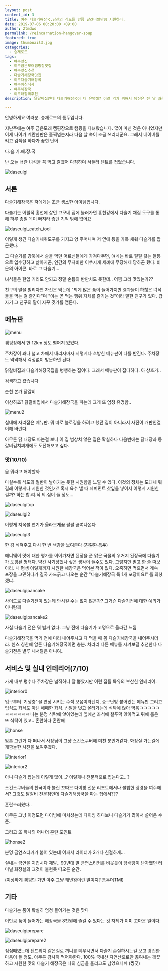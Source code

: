 ```yaml
---
layout: post
content_id: 3
title: 여주 다슬기해장국.당신의 식도를 반쯤 날려버릴만큼 시원하다.
date: 2019-07-06 00:20:00 +09:00
author: 2tmdwo
permalink: /reincarnation-hangover-soup
featured: true
image: thumbnail3.jpg
categories:
  - 승재로드
tags:
  - 여주맛집
  - 여주금은모래캠핑장맛집
  - 여주맛집추천
  - 다슬기해장국맛집
  - 여주다슬기해장국
  - 여주아침식사
  - 여주해장국
  - 여주해장국추천
description: 닭갈비집인데 다슬기해장국이 더 유명해? 이걸 먹기 위해서 당신은 전 날 과음해야만 한다!

---
```


 안녕하세요 여러분. 승재로드의 틈두입니다.

지난주에는 여주 금은모래 캠핑장으로 캠핑을 다녀왔습니다. 많이 마신 것은 아니었지만 이제 나이가 계란한판은 훌쩍넘는지라 다음 날 속이 조금 쓰리더군요. 그래서 네이버를 켜고 검색을 하다가 꽂힌 단어

다.슬.기.해.장.국

난 오늘 너란 녀석을 꼭 먹고 갈겠어 다짐하며 서둘러 텐트를 접었습니다.



![daseulgi](https://lh3.googleusercontent.com/rIhK3dKNviHnjEvqlE5RLW89kprjlQSXiPIsZfI9lEplhhvSHOmkpRKob1XkOwitnJ2AirbeiODdZWJ16junoqf83e44JM81pzdPVyIZ31qAL2gLXWHe4snnUkB34j29qrqa6RWzZF7W5iiGi2X-X6gqYlKvmL3AMiOnlfF2-xQtfQcByWUBq_BR_DjWSxa61CT2F9liZMiAeiS6w4RwTq19Z931jwn7eQp64t4FeVWWS4TE6KuP76Vfn1yDm_FIw6-dw28OcgkQ1d0fkleUpVyIv-WUBT2lM0WDBTgGeuimOIakOSwMb6-ILC8FfmAXeJqqERyUvFEy1AZ0kzCclbh0WLZQQSiKfmUkix-MIln1bJPwN5tK6MeTEhOnLVwnVM5NtNa0WDM1iXp25gc2zHRoZyqewLmEUwzFHrlVLslFw2VTtsBvWX4PQfgwQSi0rfqCExthvHzKoenIDBueY5p8OCAgVoTR_JBXQLFtHoPK0NyuxVYuQjh8puvJY4IL0LaDBKTtt9ECLlLtFNNBtrwQGDk-j2tWpqDsYANePW02zn-o8fniyROHXd4uchaubz15Xr_iy2kfGUrtcDPmj_1GhIHgpwlF4yATkMe8m3iaw2sxJ6zd394ErKQjK2ORA2e_qzH04bN7vdrdU-8T7Jn4f7h7DbA=w495-h880-no)



## 서론

 다슬기해장국은 저에게는 조금 생소한 아이템입니다.

다슬기는 어릴적 홍천에 살던 고모네 집에 놀러가면 홍천강에서 다슬기 채집 도구를 통해 하루 종일 목이 빠져라 줍던 기억 밖에 없어요

![daseulgi_catch_tool](https://lh3.googleusercontent.com/L9mx2jVnM_EJNaHOmdRdBK03v_wfZIY7pc5sSUxSot4x5zsXpRqMzBKVSEXf0aDjzXzZAjHMO8YzM-BmIC1sjJQxZuNKn56NMRDKUjYCZZKzK7eEY5bYSA8dW9K3D4arkjclZicmKactPtXpoTzbjXARAWD108J1uXA8npuqMVSr9GU3z2dNT0YeWPSPhEF6VUUWZX3NPJuVlskO7s2xMEMJsSF2GhgCIHcWZ6TRYdoO5IGteSmdAXEmwpzgGRh_nf_5TAb61Co305Tdy-FtnrtyhmAw0liyt--A5drmjCsJAVvfsPg8ei_Bb7vsrw3p1Cc9DjNOclanN19CRhFC_SQQ5HsXbv9JpMc-Bsri5sqsOfo2PCrXS1Czu3YnlaEP_nvwSKG7Jn3vSTpLLWYl2PFl7OA_5EjLIl9zzUe3jtdeOKg_zaXEVkThW-_ycVyBY5qoCQEk1OwrS1BGudkL7TukbGS2RlEWrz4S-7pf5Gy2daS2tik8U2zuKqpK2G0LJi8TnLJu4W6T340mwXHwq3uqL5Y9nsYWjDMnscueuDMt9W_v3BBL56iuS1Cqckk4TzpUgyOwFiFoXzBSubz-47XWd5kv-_kiAEZ5I_Ip5kzQwrO79366Y5hvtLmOpvjbqrbX5KFcxNdKGGrqWAGkIjJj48Tt8XU=s600-no)



이렇게 생긴 다슬기채취도구를 가지고 양 주머니며 저 옆에 통을 가득 채워 다슬기를 잡곤했다.

그 다슬기를 강둑에서 술을 먹던 어르신들에게 가져다주면, 얘네는 바로 펄펄 끓는 들통으로 입수당하고 삶아지곤, 인간의 무자비한 이쑤시개 세례에 무장해제 당하곤 했다. 비운의 아이콘. 바로 그 다슬기...

녀석들은 한입 거리도 안되고 정말 손톱의 반만치도 못한데.. 어쩜 그리 맛있는가??

친구의 말을 빌리자면 자신은 먹는데 "되게 많은 품이 들어가지만 결과물이 하찮은 녀석들을 먹는 걸 즐긴다"며 "이는 곧 먹는 행위 자체를 즐기는 것"이라 말한 친구가 있다. 갑자기 그 친구의 말이 자꾸 귓가를 맴돈다.



## **메뉴판**

![menu](https://lh3.googleusercontent.com/OInTJDrzVQJYgRJAkC98xKS-y-TdNx6aw0jMd6rveOFsgyKAmOiCVwbd5OusEAJJAbiEWfyPcx1ThFqUrYxMZVyZIbDoC8CWlvry1UlVuwPnih64MH0flbNFJuFhz0bUzTXrGdqkukmvM9ptspqz1yn8YrxOM6U1TDIgifXhPXMUFy7iHnscq1GZeYrFgpp10AIN57-El0n_ZA1KDnRZycrJVkLAZGRvfwl_TJ-chfGAUov6gLMasutJIo6JkgVTm9w_QfldGceab_wSBjOs9KFSqmvCUM4LvjqqbEjItP9gVyyjhoQLfCyaDxXI8tzwjQZDtZb2jxdza-0fTK8KrQYeLlStUwvL0Md_1pElG4-3snZEGVtn5oQyQxr14hmht3jHDsirxIIR3WIoDusBj-PijaaK3g3_zHBmR1STPWMtgy56OAxkNXbe-GWobdw6g5arR1RmOhW3QRQBLkd7LlDSn9ElpFxlONWJbZ5CsBxFdijmv37vOINmrpoUx9RPGJPIXEsHRIAnUCTF9gI2lqaOIj0FZJ8YpxM5Qj4VZW-PdWHsGiyr61q4yYojbKu4okqm4emV7rQowO07fpoHGaZ7_3aSPnYYKciFcbo6QCdPKIm0hMEWxWkCIYcpLHO-twM5xgCPIpb8CnP46sY4bFuvqP-WFes=w495-h880-no)

캠핑장에서 한 12km 정도 떨어져 있었다.

주차장이 꽤나 넓고 차에서 내리자마자 저렇게나 호방한 메뉴판이 나를 반긴다. 주차장도 넉넉해서 걱정없이 방문하면 된다.

닭갈비집과 다슬기해장국집을 병행하는 집이다. 그래서 메뉴판이 잡다하다.  아 상호가..

검색하고 왔습니다

춘천 본가 닭갈비

이상하죠? 닭갈비집에서 다슬기해장국을 파는데 그게 또 엄청 유명함..

![menu2](https://lh3.googleusercontent.com/DDv2Lj2gN_B3-qiAmW7xC_GdQmqmVYKGLsZTFOuNspRI7tPsSlpeEjYja-UwIrZd4dmBEh8FMnP2QhJ745KqYcE2wnsJY47RKwmAZpSnUJfulSgblWBw7-3nlLJbKVgpb19WZC8Y8p2LZoPLXe0gpErLQIqokugWysUWR2hTowLpaOC6HJ_T6NubizUxfqHrWDzx-m3T1pnBF_nBxiS3gW6crxHkYWtQKHZN-EzbOvY6hU2RT6H9sTuu7GIe_u5qqaCg9OWswrOq54lVArrvBJmP_Jei2kkIZJHORMswi2YSRmeCtbjbMmCGiNyb1Z9-uoEWIyoLTUUqpO8bxWc93RPpJ2EvEddybYzdK1fHh-VnofiwG2Tw5wK2o9FG3G_0eZg5Ia1RUBdu7hXi-7KNryASs_L54sk9CUG6M-V_GsmGddFWTnC6LSKGNdZp78PifY9kh4-STLNJmwNMaRyeHVYsYqofkodNcB_rAOGJVd8zogu_DdXTixn6FeFJNf4qguXS-_Qwja2oARY6veMTz1oQ-ii3QjTzw0bwxCDTh3OrKgjhWQAaP6EcZbdNp2wdbbdOftab9i-hlm344AfANSwOSMuNQ0-6Bm4waSsNa-ZdepcRdxbvYIhSBuz2lsR7n56fCr4hJUcrbMK_GaA0jvqG5xVloHlNtJf22y56kHnzZVZ3VKgEkf-RduvU1BmOWg3iUuv2MG5mvIHhu5krRe57=w1499-h843-no)

실내에 자리잡은 메뉴판. 뭐 따로 블로깅을 하려고 했던 집이 아니라서 사진이 개판인걸 이해 바란다.

아무튼 닭 내장도 파는걸 보니 이 집 범상치 않은 집은 확실하다 다음번에는 닭내장과 등갈비김치찌개에도 도전해보고 싶다.



### **맛(10/10)**

음 뭐라고 해야할까

마실수록 식도의 절반이 날아가는 듯한 시원함을 느낄 수 있다. 이것의 정체는 도대체 뭐길래 이렇게나 시원한 것인가? 혹시 육수 낼 때 페퍼민트 찻잎을 넣어서 이렇게 시원한걸까? 하는 합.리.적.의.심이 들 정도...



![daseulgitop](https://lh3.googleusercontent.com/rIhK3dKNviHnjEvqlE5RLW89kprjlQSXiPIsZfI9lEplhhvSHOmkpRKob1XkOwitnJ2AirbeiODdZWJ16junoqf83e44JM81pzdPVyIZ31qAL2gLXWHe4snnUkB34j29qrqa6RWzZF7W5iiGi2X-X6gqYlKvmL3AMiOnlfF2-xQtfQcByWUBq_BR_DjWSxa61CT2F9liZMiAeiS6w4RwTq19Z931jwn7eQp64t4FeVWWS4TE6KuP76Vfn1yDm_FIw6-dw28OcgkQ1d0fkleUpVyIv-WUBT2lM0WDBTgGeuimOIakOSwMb6-ILC8FfmAXeJqqERyUvFEy1AZ0kzCclbh0WLZQQSiKfmUkix-MIln1bJPwN5tK6MeTEhOnLVwnVM5NtNa0WDM1iXp25gc2zHRoZyqewLmEUwzFHrlVLslFw2VTtsBvWX4PQfgwQSi0rfqCExthvHzKoenIDBueY5p8OCAgVoTR_JBXQLFtHoPK0NyuxVYuQjh8puvJY4IL0LaDBKTtt9ECLlLtFNNBtrwQGDk-j2tWpqDsYANePW02zn-o8fniyROHXd4uchaubz15Xr_iy2kfGUrtcDPmj_1GhIHgpwlF4yATkMe8m3iaw2sxJ6zd394ErKQjK2ORA2e_qzH04bN7vdrdU-8T7Jn4f7h7DbA=w495-h880-no)

![daseulgi2](https://lh3.googleusercontent.com/-P_OavJUUFm-IXNenZB4MVbmqPcbyAy99cXvcvIGNe9aFQZ8A_HjJObSKgPP2S08mTK45Cp056k-fbRsmXiSgELNjaS-aHw6PJHGPf3KHLrgPiqfxW_B7ECLApGDkEKoNSzOv5e44i7tJgEVH7qY7lWHCOadIHwnbj1QIOq4QA4dvF9OEKkdydB5HcO1P59V6FiC5XZ0MzNo6XVB7buYHaPwlchIvvx8iikhCQ23Ad7s27sN3387NooP4_eHKxAdnHDT25YfCA2Nr0r9i5LTsIwV2RdEx3ldwc4mgGf2_J1zG9l93-ryf3HHHbaLD6fIOwhzHUk0k6YhEXHiCCQWkonaLfes69VxgTMwNvCKnePF3bszViRARZSkzUqbaCS8Sc6Jx1cHecAaRsDSRzGtsPKjKgQKMrwy3tYsS318b_9oAms_0kguiBB56K-K5xWte734C1puZLhz7NFeT4XaNia1fTra_jYKfJehbn_LEIbTr1zJNdJxY8yBxZHnMAMMd1euvuQ9qRPD6pcsJspQYvR4CWFHRIZCu9XjRFGn-DHvK0JXx4WHKU40RFZA01TJdDDBWZhNmUInvH85Vc9YwMK8iWTndZq12xXSfsT83oSu5Dlj_Wg_wI5PFSsawaF2aT3R-gsA9Sa-UVh6oc6AUWsdyjIj_OI=w495-h880-no)

이렇게 지옥불 연기가 올라오게끔 팔팔 끓여나온다

![daseulgi3](https://lh3.googleusercontent.com/HkRJGnE6a_STDuGfOqIwjquqrFyrk5xeMBsuOukWKnqgO-4tyWTB6pnODWGO0B2jRmJz79B4QWMG7lUY6yGQfo39edDh6PDnewqG9zG-Gc9pFgu789jeTQgzxMQnjGGsHXJAhTwhcYSySpAlpWTDIW0QI_aDvIE3oh24_GwHbT2eNeqyXtlL7HCOfzShybEig-MR6Y4LKp8l14pD0mDpzrm-JlVTobA9GbCvukfC2pieZoaRXRtG8HnDgy_BL8ANhft4ZZWwD8_z5AWD8UvFGVxvH3EmRuVDO6JOQJ3uJlxBQrBwcy_1sjwk3gYa5d_SDj6jgcT8O8YipAMhdI7BrbuqF0X9cIaYImVnWK8qmbNV9L4YRx8_x-cAzME5Xqy3BOLdwcFmAgzCXzIjbl0tVx9Mwru2VmHsYEtV5HhC6_vc_QchcQm9ZIXlLbFHe9yabtbh5zCV0Bn5em_KINfjaWgvjJ2of4lXmsZ1WYUAqg65zQxirCEohh7EO86Am5a-oeCKMtpxPvhoL9CmsPt7_TwIPKAE35xoeOtQj7qhQ12q3rPbRKiaErb422O8yn0npUexoLqNWVJbyLgDHvRsmYpnP7aOPPPEVtKB1CCXzijcBOI94nkeVfHV7YLGV4wMJPdqzOI9iHH1a_TN7RuvD1u52rzaYBk=w495-h880-no)

한 김 식혀주고 다시 한 번 색감을 보여준다 (~~친절한 틈두~~)

애니웨이 맛에 대한 평가를 이어가자면 된장을 푼 맑은 국물의 우거지 된장국에 다슬기가 토핑된 형태다. 약간 사기당했나 싶은 생각이 들수도 있다. 그렇지만 믿고 한 술 떠보아라. 내 평생 이렇게까지 시원한 해장국은 먹어본 적이 없다. 오죽하면 먹으면서 계속 포장을 고민하다가 결국 카드긁고 나오는 순간 "다슬기해장국 특 1개 포장이요!" 를 외쳤겠냐..



![daseulgipancake](https://lh3.googleusercontent.com/qAK5OVNiD4P_dQiSgwSk77j7nlVwXu54FZV_hLUckQfQtUhgvoXf0OIRhMyGctXZxVitZd-CJIOVwrLb4LOVlQiqgh1I0zkV0uRzMg9nUjRMOYLqU_aD5OaeWPNTv4O1ItNnEi5G0RDdEKwor8eAaI8S2i6_7biSecWbL1anCJzMRe-fwIQOuA4KunZosnZ7zdqo_X9uK_8h_EYTnqboPcTwgyo-Lphvy2806aF5zzfYn4JhqxtIaGzcSmK20ckWzyHZD8Cz5JnwUIGXoKZpOQRCjhdVHg3E1v6hM3lGOudiiuR7Q5xZG6zcycybhZryoUzIZ5TER-5a53PsYEbFIthKS0VTfIIo54z6yqds4iLVJdxJZUcC_RMPW12kCyjLDLIVfbKfLe8322hMUvmhCOcFIF_Hiz0D_8kh7_XztYF0LsOunNA0-ZPKm4Px8biEbNa4nAbVtAHcfzVGVdCMa_2WgEex3uRev3vDOLnIMoF0rPn7fge1UJyJPVQ6bfGpaEHywLEifsH94tEU54KSqFuEmrQlY11jR_9kExF81DvEDj8iAlVlqX9j4mgMbPMJ1E6C8Qpit77I9Ca_vcEAR8KGRPDHe3Clwp4OgSE2oRk6cUtT7BTC83XBAmlgJ4abWc0iELeAbikZKx7h6qIGeOhAR5BMnx14uis5xRT0EcdElHNBzcPohcLh6Lzwl1Fazhaskepb-SRtndr4DFEa_6Tq=w509-h903-no)

사이드로 다슬기전이 있는데 안시킬 수는 없지 않은가? 그거슨 다슬기전에 대한 예의가 아니랑께

![daseulgipancake2](https://lh3.googleusercontent.com/gAEf9UUqHRwlpgHNGSfRzWyTpJ1fjO-yra36XaHlC9TPoVyABld6MTY-VI9tNa3BJ0zjh4TtLscR1WhUlOkyhN4XKSk9-2kTd5s0mW2V_0wYL0U2WHCDaiM4Qu4PVAKZns9z1ad4jrl3aXLfvgZMvsLtrhuAe2F07m--y7OZk8uKpEqeQVU3zUMku0f2m_Dt7CrKvEYSHlWBxh0jKQr9YyvLntxCsDVx8PnMsGYU3jBhtsIQIC17HFDmNP8xS6_07w2fQY6hPAl1bscv9ZU8B2hgaGBcmzTtTeibK-mPm4DdJeBpUtzFTiO937D3bek6Lb3H4tGc6J1C3nnyDzO2G4gARAIb3GZnk7cbgXgIV09SwX0qqbie62ObePjgssJgzP9ntkPsXxyqg5yb-yX3h1ZLtaVNAKJhmaJWx6f9ewvPQSi_UZXvVVq6YG1n0oYOitz-uU9FT1gbUipR3BJ_I6RgXFWKvKPKg3Irx7XOsV6fMCX4JKga6wig-sLaZg2ICb-Uw5C9pTIfZZbofrfTKcO0RbL-_spff3cghJQrF3A8ewlik4Q1kfDnlPiSWxfRg8iTHlY0iJWBOY5FVvAR-dK5ENBsPtgTYmP4HDmsX3geByWJbi0OaaW6mUrJoTot6e-3w4ckUhMr-tPIhYvPnNU2aEilcdNqfDdseXyNvm909GBRPd8pBXPy9HMqy9hA7VgQVyIxs2bvk_rrY5SfOe5U=w475-h843-no)



사실 다슬기 전은 뭐 별거 없다. 그냥 전에 다슬기가 고명으로 올라간 느낌

다슬기해장국을 먹기 전에 미리 내어주시고 다 먹을 때 쯤 다슬기해장국을 내어주시더라. 센스 칭찬해 암튼 다슬기해장국이면 충분. 차라리 다른 메뉴를 시켜보길 추천한다 다슬기전은 별루 내서탈은 아니여..



## **서비스 및 실내 인테리어(7/10)**

가게 내부 평수나 주차장은 넓직하니 잘 뽑았지만 이런 집들 특유의 부산한 인테리어.



![interior0](https://lh3.googleusercontent.com/d2XhSDolkH36nPthlWKK8VRnwwcH8AtdywiTuV9Ep84O--BUmxAZzYFmMpOjJlEV8Hj35eJdFnAGjX_wFnTLEgtv2MiIwk3dmrQvz752N8-2f3q93uYhPzB1fdizrTul2HOMb0btYFSkjNejb6H4iu3neXslfoTe64GUYWUS9VtC5e5a2EKCF-Tzyg_teP0lzOht3uZbVIJGDGP0tdaOoVEPLdyQI4I51PsNB9QMa3i4PBn5ZwXvKSQq0xPYlc9A5nxVcQP9v-pdh-0RCa8FI4t-mCwTpyfx9h5tfoGgZsRRDZ6YVcknSbD8-gvGtybwyE2BpsrmKeEjCBGY1TK71NAXP9WHlRqBXOEQnhLO87pPpkiVt4mvETJZBD4feA2gOu83f0ir4ayrvumcyGj04M5jvgFAl73I4_vVF9L7WB8Mk3HSHL_tYppleZug4icerrrAXvTNRi2eyJtk55plsa6roxBPZQlYEOehg1Bcrskc0OuAUSUCceQ0wHWM0p8rwTTXl246hMdDu2o494CARMXvM4dXjOcqFRg65F2Fls-K3h60LAaJRV_XNEwvATgWhOhvL8O3bWFsb2bRY495RmUaDWh2a_Q53TuUgjcjBJ4524o31jWpHo8WKmzMpFOLjVeIkgW4oZDN9sbvAaOTN_mCPGKoKbyhDfmR8HQYPw3FMD9eRF3Un4N_BLP6Ujya7d38v5W_CFjqDzA4dwjySJSo=w509-h903-no)

입구부터 '기생충' 을 연상 시키는 수석 모음이라던지, 중구난방 붙어있는 메뉴판 그리고 입식도 좌식도 아닌 애매한 좌석. 신발을 벗고 올라가는데 식탁에 앉아 먹음ㅋㅋㅋㅋㅋㅋㅋㅋㅋㅋㅋ 나는 분명 식탁에 앉아있는데 옆에선 좌석에 철푸덕 앉아먹고 뒤에 룸은 또 식탁이 있고.. 혼란하다 혼란해



![honse](https://lh3.googleusercontent.com/vFmoTlNL-9TkuFhtTvRYzae0f9rPwfMRth_MHTyzeUHK44tmDB0THfRGze_y8JTTnSsUSOEou9BN5Sw4fsgoXN1Jsvkzc_ricBnhX4h8ieknW63YPu2xXoC4MA3gF719igfzJi6LCSLxI4bHV3CwnsdMfblK8z_lRRoWn0hP_DPOoWhPdPN6yhfjQ8dE0YZksc_dyrrF0g0FW9dH8Vmr1cZacSWzaK8uSR40PFuWfAZ5ECS84g4IlXVJVwDJjTPGsh5kbPQK6vyyqIo72BGF7WlLFyDXIro8bXYr5II4GCN02PI4v71Ptyxu9hsiobmnsGQ8bhhzTbVMKGDE6qLFnsBOatM0WBBmVu0ngEvCmxTlM7jIOrHA5B1T_re1G5ABjzWeFKrcBI69RszBLbN3KoUieksBDNhSG24PkYO7VhZ2r3VOnBqrU9gEBaKzOEQmybVT_hx1XYb5Z2zVAUb5jqAwG8Zb21u6XQB5Eafgn2gisFhhpLPgu-KL9L-lGY8dlcggzgOzPpK5l_xqLjWD3Cn7NcwPy8_13RR3Z5Cdo3yAka6nAkFOktmpezo0UhVstHpvqOIrqN8Q5qxhPqxw7k4YltEUlDtQW3iBD0GZzF0pW7wqwb3iVPG5ug7AHmJMw9VoHAuDsBLeZDERhWi9uijKo2NNMEmJArY6ufl_XQkPsRLXR21q3RYqEWsPugWF7OBYNrwBCD6WcpYZlTuYsfui=w400-h345-no)





암튼 그런거 다 떠나서 사장님이 그냥 스킨스쿠버에 미친 분인거같다. 화장실 가는길에 개깜놀한 사진을 보여주겠다.

![interior1](https://lh3.googleusercontent.com/WtRePet5u0mbDUtZa15T2gkVnbw4v-p8RSf6xKx1vBjcB5yMb_-RcH01-Qd2IGWftb_w5XAHzULJkJtG0LtG-VUxpGGDdvi4mBT9_PRlsV0Wno7Sp4oQjy9d_gWFF6NlHjQ42b6QURYmfkKGYVymOF-PKLXno-yt_UNpKYHX2-bF16jdTqWU7SZRJTEnY1sXMtfeV0ruMRH0p02jTuqXXpn0G38iRjxzvV9V_pkNl0PVA1-qD8LWTR-NM8FjF3QXk-92KL5-p40EifCFIwaVEZrzb0vYgHdRIzFNJHMO2XD9FlEBeIhY8xSLYSdgmGu-jNajuNEWYbdwlmPxEi07FlFc5MYFE25GLdPRfpHFxESrEaG5g06GXsgJ2Qy1s03B2Ofuwt7Z1IiaaiqSKKkG3pwdjJOw5rVaxbTSmxSO4JqXqwXlDZ5R38AvwMzfPrXzzte1tvjEhiu-1Jm-gWb9koHdOAqg_CrYhSDcXiRjJINZGOZ0DwoSoQL3i8APwe4apgZBSUgHHREp4NehT9fH0mi1TzR4GPNZkVJKO74qt7PEhjciljAmzJfeLDHbZaD25fQfhnZ8ZWHMkOF_ycr536DBJmtcLMumZOVF9DR5fxs5-pQsM1IFJ3tj2RBJDYzPsVaNWPDzTIA-aY4jG3190PG_-YC1veyxBwcsHEPmgzTbNjSgmE-oxMAGWQ__g8DpkMxpxL54IYCUnzDZ8RafbeBp=w509-h903-no)

![interior2](https://lh3.googleusercontent.com/rqDjtqjiSMp1tKI1Sp8XNS2t7wp0cLEOxI9yWLbjNa7BiQM_paIyWRTb-yGlJ-sbBZQgcoWnY0BpF9Iqi2I7KLz7DzgF8yt7SCgr_8nsgv-XDmGlhvb8ubL4pu4_o72LBquymMfCK_9mU7xSSR0lXpaTpq7J683rnUvLmHKhzjymtBM2uWzvg9X9yVaXUaWFWaHr8LtCKPIc_5HwLFAhnyV9Zt5eskJRRyBemaMZklRxyQh3GwMIhfEo8iHWApw6anKeuQ-fj3gv8BjKAQg0abBlELUW6YU9aaUD_qEkcKQ26oezYdsYhQCRrnQ_NtB9yuhBX_d5HjBaEKdU3IjFpMr2R2cH0CkICisXMXkXsI4UW-JmTyq6w2FEblijhlFUyoELl26r5OTkHJkK4rbqTS3NCdpU6jGyHEHQS213j10p_Kib88D-FpNGjtOq1HKrL6pD_FR8eFTEkWAI8Gl51MfjZiNi4AEhhTIUbejD89EIblaOCghNZxICtUrfa2oSPGMtno6ecFmD2087FpilJWf8ZGuV7NsmtS0JFJ575TqqkR6IhGgNDqJTiHszqwp01nNRxdsYISz6pjVDU4XEVRiMK_K8apeWTQZ1W_354j2l77mK9SRiOTWnnfSF5K7A8zLuvdRK_pKrLB56p1B7g_RI3bydrfBvOkw6wR8YEnuNbYdd6xA13qDrJP4KtTc1_OSAIY4-Y18nG9sQwTyPK7Pk=w509-h903-no)

아니 다슬기 잡는데 이렇게 많이...? 이렇게나 전문적으로 잡는다고...?

스킨스쿠버들의 천국이라 불린 꼬따오 다이빙 전문 리조트에서나 볼법한 광경을 여주에서? 그것도 닭갈비 전문점인데 다슬기해장국을 파는 집에서???



혼란스러웠다..



아무튼 그냥 이정도면 다이빙에 미치셨는데 다이빙 하다보니 다슬기가 많아서 쓸어온 수준..



그리고 또 하나의 어나더 혼란 포인트



![honse2](https://lh3.googleusercontent.com/Fg5MeMiG2UqH2SjLKz3rLlYxr5qwUh7i1MzEIMu42riGE83tbOYJWaNYTOxv6Yi05V8rDcySd3SQVbETBhg4-ajpUpQnya2eI6wPYitqD_hh52-VFRLyGtdjtN11htnWz3fa06NG_q9jZdsd1E8oPG9bCSEiIO1SnARuPguVDO0XtLsk1kUyeFmJ2LR81QeJdshjOxHaw57UfzJ4LMlUDSCM13gLQ1sMI5TIHdzCo1F6xVFVofpViL2Vj-iJZoQ9w-eaO4zlaYpQtDt5Pwtu08A60-O9ZpQSIUMp0xuMRYQiMe6oPLAuEsY7gPYJcI8xxHy5fvcdi-57Uplsy3BKqpLpasZ6_vGLrsG5bwiHNlz--3AOzJQxT1FNnr2ZxnG4yl3uOfzCC4b7DccvoeNGrqkzECAiUkl82zof_6xwTpmITKyhYux9du-v2WxgaXxM03A4kIbcQekVgB-nRYBsy6XUp6Vo2kFPzHLI4CdP9XihjHncl3uWwpPEf7FKtgwJ1hFWd8FRT5OSRay3qLEPFRr0vpbu3yLO230jTrt3ONkse_j3iUEg0fjHVdUZCKZCkVlj2b8bONUqdU2lqtvXJaxCYAP0OcXr6BRjWPFPjtUvAz5aPSYXf4bwksCKjHyC3tdF39MdhXFDFrbhiK_rL5DnVDAecYwMttCp2dzOMTd4puvyNdjT85ucq52XwcZH1TV1li5NPd0Xlimy4s2pmv36=w475-h843-no)

분명 금연스티커가 붙어 있는데 어째서 라이터가 2개나 친절하게...

실내는 금연을 지킵시다 제발..  90년대 말 금연스티커를 비웃듯이 담배빵이 난자했던 터미널 화장실의 그것이 불현듯 떠오른 순간.



~~(이상하게 캠핑만 가면 아주 그냥 쾌변왕이란 말이지? 틈두더TMI)~~



## 기타

다슬기는 품이 확실히 엄청 들어가는 것은 맞다

이만큼 품이 들어가는 해장국을 8천원에 즐길 수 있다는 것 자체가 이미 고마운 일이다.

![daseulgiprepare](https://lh3.googleusercontent.com/maBxNNUvvlzTktrEnDLW7HB3IxAIJIi-bAO_qiDaV_r7LUrR8V-slQMHQ4KqjJom3KzjQ3_8EXGHdfapS2GCobPwkQnZewJUT7V5MooxdFVniiZUoizy_ulC4hrclfSNZrU5kfE-zzjNcKJG_qESmelAncjnWJ_CJkqDb21qYM0FR_K-Ts60VFYZdG89qCThuKaAceASPqyNPziyeUc5nDS5pwjalM-qhksDeYRk-r8tJYX9IqvBhQwyhBjqBKcPv8zX8jdaboK__8S9nimbnYdDfAOeW4rCC8sQI7VJQbKBae4wMOA9w7syavbzguDTwM8-6VT1ghazNupLQs3kd7zFDLm6DRvdf7Lgq_hvviwXycDYufsCyZJRbfI1cV5vvgnHYHgY4ztIka9IEZeU_PuJ8XPVfrtEnGR3hYKz2m1mGUlX_uLggg-s-X60uashl3KQvzwzYu7wl5c5Ru15AvQNcTfYC7N0vnCONqU-9k2yZXEXVqzK25AE8ls3k22ROvuMCHI4A4bF0pOoCW1LipJGMiLspUZ_fLFQP8NmpXjBPa5bc3dUvXwe_OiLa_uJ6bDnreIILmeCgNHeQ4lWhPBYAC03zKeRfYJL2xrquyHcKjRw-87KY0YRoqN3lyW_G-jxgZYYLAclTmRKTWAiX3xyJuMQvAkzq8ZabL2iS-PKrzMeQ7XNH2jE_EH6tPajPZchh6o3l4SbeJMaGZAuTLJZ=w509-h903-no)

![daseulgiprepare2](https://lh3.googleusercontent.com/hHJccHalxkoAig1dO5C-NtmS1lMK8sixYjefwTfZXB0zWGqvL2xWAwdxFGMEze70-3lC8AP7tBxdABA4olZ-jBKQ3-1_4lVHWY9rkBjptzVJIr0ve40AYQbzPHKtfM07ucCqqfHJMNZbOxuYsBqBRCun9KUUQB8WK381MvlQtpF3h51Ks2181csUgj6qShNZ7NuxQm8GvQri6-zgkgstfXc9jC3jZ4xIVZARRon1TtvPldhlTa-N0m2TWbMR5w-y4VNtzCwrk-ThCGEfAf4oW11G1KXUJpJJqAMt4FWzh9gdkmFBrPNTKFwJLwgecWnf81Rf24LHuA-BIO55KfYr_xYCXEMej7W7GaWAiFA6ccL0pnuZP0ZkV-jNXpx4iPCv0389376ocjR6z8vZa1umMAA0UxCCAiAxduqM_OcBJKYECtk6e6oRssWMyATbOxLbHKt-OcURcYPBgouLg6k4z0EsSu5hLq2JcbIhrbHEec_KFPflWr45y3YL3uZf3--PTd5yc2GLjLn0z1l-uRDi_FoccmK53BAbAAXjNCnX5P-bli3gcDgHybxSyKilfiqBdTKjgpFgLnVhvcnbnRx68VxjbSnbXLbAqYR7HW6mcY-K7yQUgi-UaNVbXlhgzQDLKCDWUjZeOUlYVEJiRO_lZfXdHTjFLZW8IXC9SQRHMZVE1M9y_wor-1Y8gcfYxZH48JDr0XL3NXIlsui30EWzc2Va=w509-h903-no)

점심때였는데 샌드위치 같은걸로 끼니를 떼우시면서 다슬기 손질하시는걸 보고 경건한 마음이 들 정도. 아무튼 감사히 먹어야한다. 100% 국내산 자연산으로만 끓여내는 깨끗하고 시원한 맛의 다슬기 해장국은 나의 심금을 울리고도 남았으니께 (찡긋)
